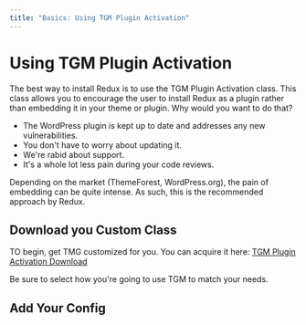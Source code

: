 ```yaml
---
title: "Basics: Using TGM Plugin Activation"
---
```


# Using TGM Plugin Activation
The best way to install Redux is to use the TGM Plugin Activation class. This class allows you to encourage the user to
install Redux as a plugin rather than embedding it in your theme or plugin. Why would you want to do that?

- The WordPress plugin is kept up to date and addresses any new vulnerabilities.
- You don't have to worry about updating it.
- We're rabid about support.
- It's a whole lot less pain during your code reviews.

Depending on the market (ThemeForest, WordPress.org), the pain of embedding can be quite intense. As such, this
is the recommended approach by Redux.

## Download you Custom Class
TO begin, get TMG customized for you. You can acquire it here: [TGM Plugin Activation Download](http://tgmpluginactivation.com/download/)

Be sure to select how you're going to use TGM to match your needs.

## Add Your Config
